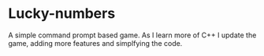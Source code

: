 # Lucky-numbers
A simple command prompt based game. As I learn more of C++ I update the game, adding more features and simplfying the code.
